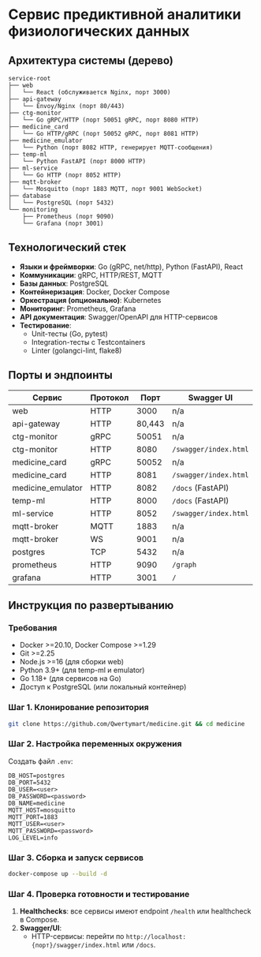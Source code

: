 # Сервис предиктивной аналитики физиологических данных

## Архитектура системы (дерево)

```
service-root
├── web
│   └── React (обслуживается Nginx, порт 3000)
├── api-gateway
│   └── Envoy/Nginx (порт 80/443)
├── ctg-monitor
│   └── Go gRPC/HTTP (порт 50051 gRPC, порт 8080 HTTP)
├── medicine_card
│   └── Go HTTP/gRPC (порт 50052 gRPC, порт 8081 HTTP)
├── medicine_emulator
│   └── Python (порт 8082 HTTP, генерирует MQTT-сообщения)
├── temp-ml
│   └── Python FastAPI (порт 8000 HTTP)
├── ml-service
│   └── Go HTTP (порт 8052 HTTP)
├── mqtt-broker
│   └── Mosquitto (порт 1883 MQTT, порт 9001 WebSocket)
├── database
│   └── PostgreSQL (порт 5432)
└── monitoring
    ├── Prometheus (порт 9090)
    └── Grafana (порт 3001)
```

## Технологический стек

- **Языки и фреймворки**: Go (gRPC, net/http), Python (FastAPI), React
- **Коммуникации**: gRPC, HTTP/REST, MQTT
- **Базы данных**: PostgreSQL
- **Контейнеризация**: Docker, Docker Compose
- **Оркестрация (опционально)**: Kubernetes
- **Мониторинг**: Prometheus, Grafana
- **API документация**: Swagger/OpenAPI для HTTP-сервисов
- **Тестирование**:
  - Unit-тесты (Go, pytest)
  - Integration-тесты с Testcontainers
  - Linter (golangci-lint, flake8)

## Порты и эндпоинты

| Сервис            | Протокол | Порт  | Swagger UI                 |
|-------------------|----------|-------|----------------------------|
| web               | HTTP     | 3000  | n/a                        |
| api-gateway       | HTTP     | 80,443| n/a                        |
| ctg-monitor       | gRPC     | 50051 | n/a                        |
| ctg-monitor       | HTTP     | 8080  | `/swagger/index.html`      |
| medicine_card     | gRPC     | 50052 | n/a                        |
| medicine_card     | HTTP     | 8081  | `/swagger/index.html`      |
| medicine_emulator | HTTP     | 8082  | `/docs` (FastAPI)          |
| temp-ml           | HTTP     | 8000  | `/docs` (FastAPI)          |
| ml-service        | HTTP     | 8052  | `/swagger/index.html`      |
| mqtt-broker       | MQTT     | 1883  | n/a                        |
| mqtt-broker       | WS       | 9001  | n/a                        |
| postgres          | TCP      | 5432  | n/a                        |
| prometheus        | HTTP     | 9090  | `/graph`                   |
| grafana           | HTTP     | 3001  | `/`                        |

## Инструкция по развертыванию

### Требования

- Docker >=20.10, Docker Compose >=1.29
- Git >=2.25
- Node.js >=16 (для сборки web)
- Python 3.9+ (для temp-ml и emulator)
- Go 1.18+ (для сервисов на Go)
- Доступ к PostgreSQL (или локальный контейнер)

### Шаг 1. Клонирование репозитория

```bash
git clone https://github.com/Qwertymart/medicine.git && cd medicine
```

### Шаг 2. Настройка переменных окружения

Создать файл `.env`:

```env
DB_HOST=postgres
DB_PORT=5432
DB_USER=<user>
DB_PASSWORD=<password>
DB_NAME=medicine
MQTT_HOST=mosquitto
MQTT_PORT=1883
MQTT_USER=<user>
MQTT_PASSWORD=<password>
LOG_LEVEL=info
```

### Шаг 3. Сборка и запуск сервисов

```bash
docker-compose up --build -d
```

### Шаг 4. Проверка готовности и тестирование

1. **Healthchecks**: все сервисы имеют endpoint `/health` или healthcheck в Compose.
2. **Swagger/UI**:
   - HTTP-сервисы: перейти по `http://localhost:{порт}/swagger/index.html` или `/docs`.
